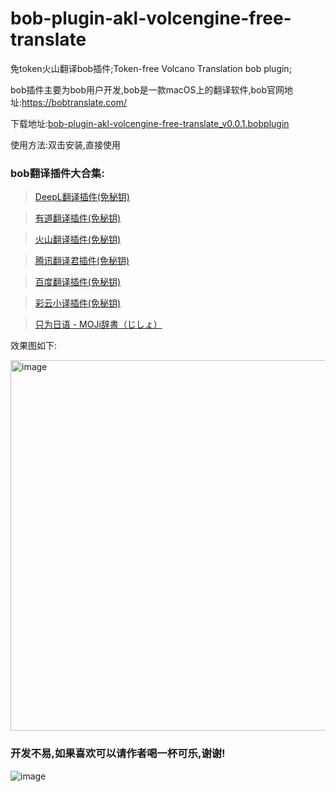 # bob-plugin-akl-volcengine-free-translate
免token火山翻译bob插件;Token-free Volcano Translation bob plugin;

bob插件主要为bob用户开发,bob是一款macOS上的翻译软件,bob官网地址:https://bobtranslate.com/

下载地址:[bob-plugin-akl-volcengine-free-translate_v0.0.1.bobplugin](https://github.com/akl7777777/bob-plugin-akl-volcengine-free-translate/releases/download/v_0.0.1/bob-plugin-akl-volcengine-free-translate_v0.0.1.bobplugin)

使用方法:双击安装,直接使用

### bob翻译插件大合集:

>[DeepL翻译插件(免秘钥)](https://github.com/akl7777777/bob-plugin-akl-deepl-free-translate)

>[有道翻译插件(免秘钥)](https://github.com/akl7777777/bob-plugin-akl-youdao-free-translate)

>[火山翻译插件(免秘钥)](https://github.com/akl7777777/bob-plugin-akl-volcengine-free-translate)

>[腾讯翻译君插件(免秘钥)](https://github.com/akl7777777/bob-plugin-akl-tencent-free-translate/releases/download/v_0.0.1/bob-plugin-akl-tencent-free-translate_v0.0.1.bobplugin)

>[百度翻译插件(免秘钥)](https://github.com/akl7777777/bob-plugin-akl-baidu-free-translate)

>[彩云小译插件(免秘钥)](https://github.com/akl7777777/bob-plugin-akl-caiyunxiaoyi-free-translate)

>[只为日语 - MOJi辞書（じしょ）](https://github.com/akl7777777/bob-plugin-akl-mojidict-translate)


效果图如下:

<img width="593" alt="image" src="https://user-images.githubusercontent.com/84266551/221334991-87712e16-e034-4acc-8699-5375b671329c.png">

### 开发不易,如果喜欢可以请作者喝一杯可乐,谢谢!


![image](https://user-images.githubusercontent.com/84266551/219829283-3ed1798e-aeed-4174-bbcb-f93bf3008817.png)
